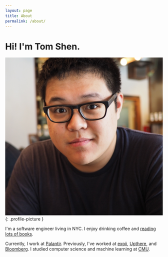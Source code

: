 ```yaml
---
layout: page
title: About
permalink: /about/
---
```


# Hi! I'm Tom Shen.

![Me!](/assets/img/tom-shen.jpg){: .profile-picture }

I'm a software engineer living in NYC. I enjoy drinking coffee and [reading lots of books](https://www.goodreads.com/user/show/5829577-tom-shen).

Currently, I work at [Palantir](https://www.palantir.com). Previously, I've worked at [expii](https://www.expii.com), [Upthere](https://www.upthere.com), and [Bloomberg](http://www.bloomberg.com). I studied computer science and machine learning at [CMU](http://www.cmu.edu).
